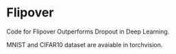 # Flipover

Code for Flipover Outperforms Dropout in Deep Learning.

MNIST and CIFAR10 dataset are avaiable in torchvision.
